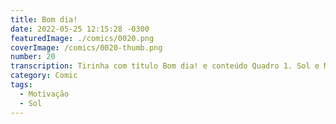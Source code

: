 ```yaml
---
title: Bom dia!
date: 2022-05-25 12:15:28 -0300
featuredImage: ./comics/0020.png
coverImage: /comics/0020-thumb.png
number: 20
transcription: Tirinha com título Bom dia! e conteúdo Quadro 1. Sol e Msone conversando na rua Sol fala "Bom dia!!! Pronta para mais um dia?". Quadro 2. Msone fala "Eu tenho opção de não estar pronta?". Quadro 3. Sol fala "Opção você tem, mas vamos para um novo dia de mesma maneira!".
category: Comic
tags:
  - Motivação
  - Sol
---
```

